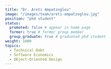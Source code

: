 ```yaml
---
title: "Dr. Areti Ampatzoglou"
image: "/images/team/areti-ampatzoglou.jpg"
position: "phd student"
status:
  promoted: false # appear in home page
  former: true # former group member
  group_graduate: true # graduated phd student
weight: 1000
topics:
  - Technical Debt 
  - Software Economics 
  - Object-Oriented Design 
---
```


